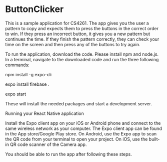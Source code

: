 # ButtonClicker
This is a sample application for CS4261.
The app gives you the user a pattern to copy and expects them to press the buttons in the correct order to win. 
If they press an incorrect button, it gives you a new pattern but continues the time. 
If they finish the pattern correctly, they can check your time on the screen and then press any of the buttons to try again.

To run the application, download the code. Please install npm and node.js. In a terminal, navigate to the downloaded code and run the three following commands:

npm install -g expo-cli

expo install firebase .

expo start

These will install the needed packages and start a development server.

Running your React Native application

Install the Expo client app on your iOS or Android phone and connect to the same wireless network as your computer. The Expo client app can be found in the App store/Google Play store. On Android, use the Expo app to scan the QR code from your terminal to open your project. On iOS, use the built-in QR code scanner of the Camera app.

You should be able to run the app after following these steps.
